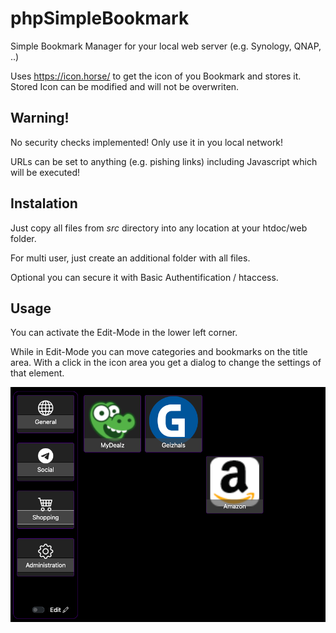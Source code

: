 # phpSimpleBookmark
Simple Bookmark Manager for your local web server (e.g. Synology, QNAP, ..)

Uses https://icon.horse/ to get the icon of you Bookmark and stores it. Stored Icon can be modified and will not be overwriten.

## Warning!
No security checks implemented! Only use it in you local network!

URLs can be set to anything (e.g. pishing links) including Javascript which will be executed!

## Instalation
Just copy all files from *src* directory into any location at your htdoc/web folder.

For multi user, just create an additional folder with all files.

Optional you can secure it with Basic Authentification / htaccess.

## Usage
You can activate the Edit-Mode in the lower left corner.

While in Edit-Mode you can move categories and bookmarks on the title area. With a click in the icon area you get a dialog to change the settings of that element.

![Screenshot](https://raw.githubusercontent.com/Indiana8000/phpSimpleBookmark/afa61c34c5c5bff67c0b4487afe8a50a0cde95c8/screenshot/small.png)
